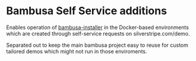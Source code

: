 # Bambusa Self Service additions

Enables operation of [bambusa-installer](https://github.com/silverstripe/bambusa-installer)
in the Docker-based environments which are created through self-service
requests on silverstripe.com/demo.

Separated out to keep the main bambusa project easy to reuse
for custom tailored demos which might not run in those enviroments.